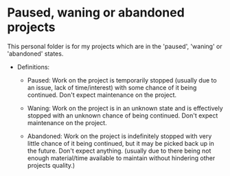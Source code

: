 # Paused, waning or abandoned projects
This personal folder is for my projects which are in the 'paused', 'waning' or 'abandoned' states.
- Definitions:
  - Paused: Work on the project is temporarily stopped (usually due to an issue, lack of time/interest) with some chance of it being continued. Don't expect maintenance on the project.
  
  - Waning: Work on the project is in an unknown state and is effectively stopped with an unknown chance of being continued. Don't expect maintenance  on the project.
  
  - Abandoned: Work on the project is indefinitely stopped with very little chance of it being continued, but it may be picked back up in the future. Don't expect anything. (usually due to there being not enough material/time available to maintain without hindering other projects quality.)
